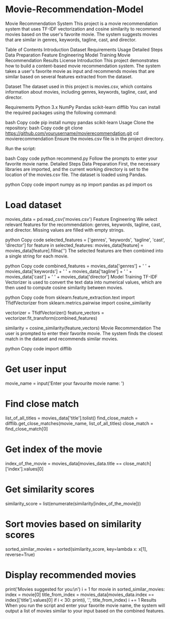 # Movie-Recommendation-Model
Movie Recommendation System
This project is a movie recommendation system that uses TF-IDF vectorization and cosine similarity to recommend movies based on the user's favorite movie. The system suggests movies that are similar in genres, keywords, tagline, cast, and director.

Table of Contents
Introduction
Dataset
Requirements
Usage
Detailed Steps
Data Preparation
Feature Engineering
Model Training
Movie Recommendation
Results
License
Introduction
This project demonstrates how to build a content-based movie recommendation system. The system takes a user's favorite movie as input and recommends movies that are similar based on several features extracted from the dataset.

Dataset
The dataset used in this project is movies.csv, which contains information about movies, including genres, keywords, tagline, cast, and director.

Requirements
Python 3.x
NumPy
Pandas
scikit-learn
difflib
You can install the required packages using the following command:

bash
Copy code
pip install numpy pandas scikit-learn
Usage
Clone the repository:
bash
Copy code
git clone https://github.com/yourusername/movierecommendation.git
cd movierecommendation
Ensure the movies.csv file is in the project directory.

Run the script:

bash
Copy code
python recommend.py
Follow the prompts to enter your favorite movie name.
Detailed Steps
Data Preparation
First, the necessary libraries are imported, and the current working directory is set to the location of the movies.csv file. The dataset is loaded using Pandas.

python
Copy code
import numpy as np
import pandas as pd
import os

# Load dataset
movies_data = pd.read_csv('movies.csv')
Feature Engineering
We select relevant features for the recommendation: genres, keywords, tagline, cast, and director. Missing values are filled with empty strings.

python
Copy code
selected_features = ['genres', 'keywords', 'tagline', 'cast', 'director']
for feature in selected_features:
    movies_data[feature] = movies_data[feature].fillna('')
The selected features are then combined into a single string for each movie.

python
Copy code
combined_features = movies_data['genres'] + ' ' + movies_data['keywords'] + ' ' + movies_data['tagline'] + ' ' + movies_data['cast'] + ' ' + movies_data['director']
Model Training
TF-IDF Vectorizer is used to convert the text data into numerical values, which are then used to compute cosine similarity between movies.

python
Copy code
from sklearn.feature_extraction.text import TfidfVectorizer
from sklearn.metrics.pairwise import cosine_similarity

vectorizer = TfidfVectorizer()
feature_vectors = vectorizer.fit_transform(combined_features)

similarity = cosine_similarity(feature_vectors)
Movie Recommendation
The user is prompted to enter their favorite movie. The system finds the closest match in the dataset and recommends similar movies.

python
Copy code
import difflib

# Get user input
movie_name = input('Enter your favourite movie name: ')

# Find close match
list_of_all_titles = movies_data['title'].tolist()
find_close_match = difflib.get_close_matches(movie_name, list_of_all_titles)
close_match = find_close_match[0]

# Get index of the movie
index_of_the_movie = movies_data[movies_data.title == close_match]['index'].values[0]

# Get similarity scores
similarity_score = list(enumerate(similarity[index_of_the_movie]))

# Sort movies based on similarity scores
sorted_similar_movies = sorted(similarity_score, key=lambda x: x[1], reverse=True)

# Display recommended movies
print('Movies suggested for you:\n')
i = 1
for movie in sorted_similar_movies:
    index = movie[0]
    title_from_index = movies_data[movies_data.index == index]['title'].values[0]
    if i < 30:
        print(i, '.', title_from_index)
        i += 1
Results
When you run the script and enter your favorite movie name, the system will output a list of movies similar to your input based on the combined features.
